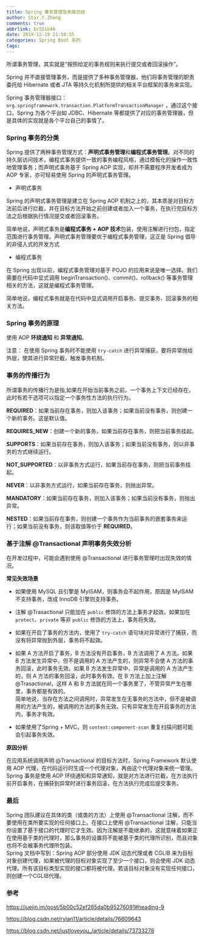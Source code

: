 ```yaml
---
title: Spring 事务管理及失效总结
author: Star.Y.Zheng
comments: true
abbrlink: bc551b48
date: 2019-12-19 21:50:55
categories: Spring Boot 系列
tags:
---
```


所谓事务管理，其实就是“按照给定的事务规则来执行提交或者回滚操作”。  

Spring 并不直接管理事务，而是提供了多种事务管理器，他们将事务管理的职责委托给 Hibernate 或者 JTA 等持久化机制所提供的相关平台框架的事务来实现。  

<!-- more -->

 Spring 事务管理器接口： `org.springframework.transaction.PlatformTransactionManager` ，通过这个接口，Spring 为各个平台如 JDBC、Hibernate 等都提供了对应的事务管理器，但是具体的实现就是各个平台自己的事情了。

### Spring 事务的分类

Spring 提供了两种事务管理方式：**声明式事务管理**和**编程式事务管理**。对不同的持久层访问技术，编程式事务提供一致的事务编程风格，通过模板化的操作一致性地管理事务；而声明式事务基于 Spring AOP 实现，却并不需要程序开发者成为 AOP 专家，亦可轻易使用 Spring 的声明式事务管理。

- 声明式事务

Spring 的声明式事务管理是建立在 Spring AOP 机制之上的，其本质是对目标方法前后进行拦截，并在目标方法开始之前创建或者加入一个事务，在执行完目标方法之后根据执行情况提交或者回滚事务。

简单地说，声明式事务是**编程式事务 + AOP 技术**包装，使用注解进行扫包，指定范围进行事务管理。声明式事务管理要优于编程式事务管理，这正是 Spring 倡导的非侵入式的开发方式

- 编程式事务

在 Spring 出现以前，编程式事务管理对基于 POJO 的应用来说是唯一选择。我们需要在代码中显式调用 beginTransaction()、commit()、rollback() 等事务管理相关的方法，这就是编程式事务管理。  

简单地说，编程式事务就是在代码中显式调用开启事务、提交事务、回滚事务的相关方法。

### Spring 事务的原理

使用 AOP **环绕通知** 和 **异常通知**。  


注意： 在使用 Spring 事务时不能使用 `try-catch` 进行异常捕获，要将异常抛给外层，使其进行异常拦截，触发事务机制。

### 事务的传播行为

所谓事务的传播行为是指,如果在开始当前事务之前，一个事务上下文已经存在，此时有若干选项可以指定一个事务性方法的执行行为。

**REQUIRED**：如果当前存在事务，则加入该事务；如果当前没有事务，则创建一个新的事务。这是默认值。 

**REQUIRES_NEW**：创建一个新的事务，如果当前存在事务，则把当前事务挂起。 

**SUPPORTS**：如果当前存在事务，则加入该事务；如果当前没有事务，则以非事务的方式继续运行。 

**NOT_SUPPORTED**：以非事务方式运行，如果当前存在事务，则把当前事务挂起。 

**NEVER**：以非事务方式运行，如果当前存在事务，则抛出异常。 

**MANDATORY**：如果当前存在事务，则加入该事务；如果当前没有事务，则抛出异常。

**NESTED**：如果当前存在事务，则创建一个事务作为当前事务的嵌套事务来运行；如果当前没有事务，则该取值等价于 **REQUIRED**。


### 基于注解 @Transactional 声明事务失效分析

在开发过程中，可能会遇到使用 @Transactional 进行事务管理时出现失效的情况。

**常见失效场景**  

- 如果使用 MySQL 且引擎是 MyISAM，则事务会不起作用，原因是 MyISAM 不支持事务，改成 InnoDB 引擎则支持事务。

- 注解 @Trasactional 只能加在 `public` 修饰的方法上事务才起效。如果加在 `protect`、`private` 等非 `public` 修饰的方法上，事务将失效。

- 如果在开启了事务的方法内，使用了 `try-catch` 语句块对异常进行了捕获，而没有将异常抛到外层，事务将不起效。

- 如果 A 方法开启了事务，B 方法没有开启事务，B 方法调用了 A 方法。如果 B 方法发生异常中，但不是调用的 A 方法产生的，则异常不会使 A 方法的事务回滚，此时事务无效。如果 B 方法发生异常中，异常是调用的 A 方法产生的，则 A 方法的事务回滚，此时事务有效。在 B 方法上加上注解 @Trasactional，这样 A 和 B 方法就在同一个事务里了，不管异常产生在哪里，事务都是有效的。   
简单地说，当存在方法之间调用时，异常发生在无事务的方法中，但不是被调用的方法产生的，被调用的方法的事务无效。只有异常发生在开启事务的方法内，事务才有效。

- 如果使用了Spring + MVC，则 `context:component-scan` 重复扫描问题可能会引起事务失效。

**原因分析**

在应用系统调用声明 @Transactional 的目标方法时，Spring Framework 默认使用 AOP 代理，在代码运行时生成一个代理对象，再由这个代理对象来统一管理。Spring 事务是使用 AOP 环绕通知和异常通知，就是对方法进行拦截，在方法执行前开启事务，在捕获到异常时进行事务回滚，在方法执行完成后提交事务。

### 最后

Spring 团队建议在具体的类（或类的方法）上使用 @Transactional 注解，而不要使用在类所要实现的任何接口上。在接口上使用 @Transactional 注解，只能当你设置了基于接口的代理时它才生效。因为注解是不能继承的，这就意味着如果正在使用基于类的代理时，那么事务的设置将不能被基于类的代理所识别，而且对象也将不会被事务代理所包装。  
Spring 文档中写到：Spring AOP 部分使用 JDK 动态代理或者 CGLIB 来为目标对象创建代理，如果被代理的目标对象实现了至少一个接口，则会使用 JDK 动态代理。所有该目标类型实现的接口都将被代理。若该目标对象没有实现任何接口，则创建一个CGLIB代理。

### 参考

https://juejin.im/post/5b00c52ef265da0b95276091#heading-9  

https://blog.csdn.net/rylan11/article/details/76609643  
  
https://blog.csdn.net/justloveyou_/article/details/73733278
